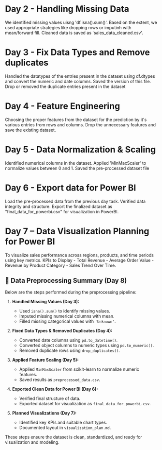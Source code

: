 # Day 2 - Handling Missing Data

We identified missing values uisng 'df.isna().sum()'. Based on the extent, we used appropriate strategies like dropping rows or imputinh with mean/forward fill. Cleaned data is saved as  'sales_data_cleaned.csv'.

# Day 3 - Fix Data Types and Remove duplicates

Handled the datatypes of the entries present in the dataset using df.dtypes and convert the numeric and date columns. Saved the version of this file. Drop or removed the duplicate entries present in the dataset

# Day 4 - Feature Engineering

Choosing the proper features from the dataset for the prediction by it's various entries from rows and columns. Drop the unnecessary features and save the existing dataset. 

# Day 5 - Data Normalization & Scaling

Identified numerical columns in the dataset. Applied 'MinMaxScaler' to normalize values between 0 and 1. Saved the pre-processed dataset file

#  Day 6 - Export data for Power BI

Load the pre-processed data from the previous day task. Verified data integrity and structure.
Export the finalized dataset as "final_data_for_powerbi.csv" for visualization in PowerBI.

# Day 7 – Data Visualization Planning for Power BI 
 
To visualize sales performance across regions, products, and time periods using key metrics.
KPIs to Display - Total Revenue - Average Order Value - Revenue by Product Category - Sales Trend Over Time.

## 🧾 Data Preprocessing Summary (Day 8)

Below are the steps performed during the preprocessing pipeline:

1. **Handled Missing Values (Day 3):**  
   - Used `isna().sum()` to identify missing values.  
   - Imputed missing numerical columns with mean.  
   - Filled missing categorical values with `'Unknown'`.  

2. **Fixed Data Types & Removed Duplicates (Day 4):**  
   - Converted date columns using `pd.to_datetime()`.  
   - Converted object columns to numeric types using `pd.to_numeric()`.  
   - Removed duplicate rows using `drop_duplicates()`.  

3. **Applied Feature Scaling (Day 5):**  
   - Applied `MinMaxScaler` from scikit-learn to normalize numeric features.  
   - Saved results as `preprocessed_data.csv`.  

4. **Exported Clean Data for Power BI (Day 6):**  
   - Verified final structure of data.  
   - Exported dataset for visualization as `final_data_for_powerbi.csv`.  

5. **Planned Visualizations (Day 7):**  
   - Identified key KPIs and suitable chart types.  
   - Documented layout in `visualization_plan.md`.

These steps ensure the dataset is clean, standardized, and ready for visualization and modeling.


